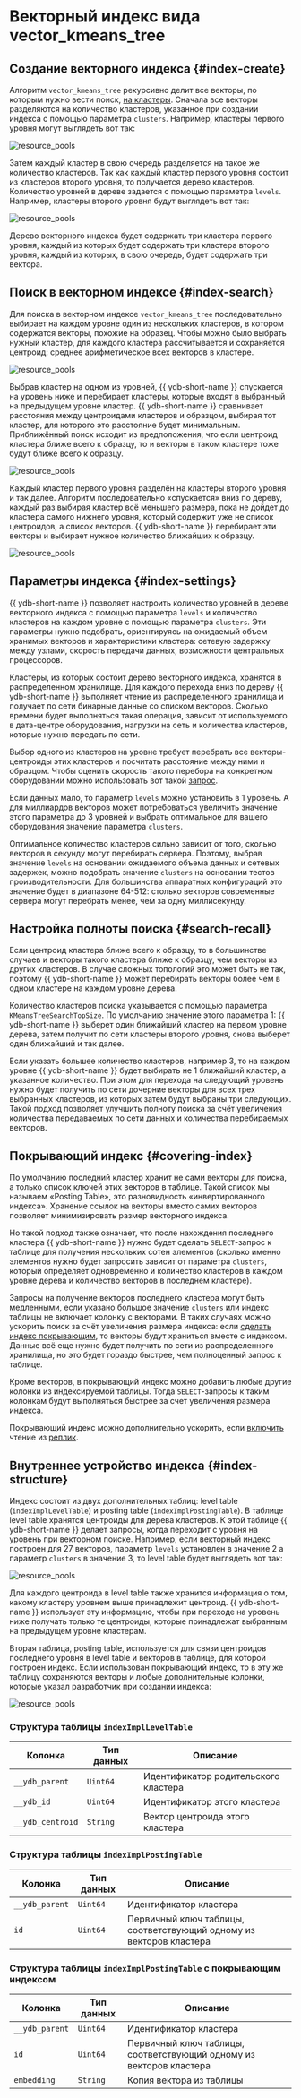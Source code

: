 # Векторный индекс вида vector_kmeans_tree

## Создание векторного индекса {#index-create}

Алгоритм `vector_kmeans_tree` рекурсивно делит все векторы, по которым нужно вести поиск, [на кластеры](https://en.wikipedia.org/wiki/K-means_clustering). Сначала все векторы разделяются на количество кластеров, указанное при создании индекса с помощью параметра `clusters`. Например, кластеры первого уровня могут выглядеть вот так:

![resource_pools](../_assets/vector_kmeans_tree_1.png)

Затем каждый кластер в свою очередь разделяется на такое же количество кластеров. Так как каждый кластер первого уровня состоит из кластеров второго уровня, то получается дерево кластеров. Количество уровней в дереве задается с помощью параметра `levels`. Например, кластеры второго уровня будут выглядеть вот так:

![resource_pools](../_assets/vector_kmeans_tree_2.png)

Дерево векторного индекса будет содержать три кластера первого уровня, каждый из которых будет содержать три кластера второго уровня, каждый из которых, в свою очередь, будет содержать три вектора.

## Поиск в векторном индексе {#index-search}

Для поиска в векторном индексе `vector_kmeans_tree` последовательно выбирает на каждом уровне один из нескольких кластеров, в котором содержатся векторы, похожие на образец. Чтобы можно было выбрать нужный кластер, для каждого кластера рассчитывается и сохраняется центроид: среднее арифметическое всех векторов в кластере.

![resource_pools](../_assets/vector_kmeans_tree_4.png)

Выбрав кластер на одном из уровней, {{ ydb-short-name }} спускается на уровень ниже и перебирает кластеры, которые входят в выбранный на предыдущем уровне кластер. {{ ydb-short-name }} сравнивает расстояния между центроидами кластеров и образцом, выбирая тот кластер, для которого это расстояние будет минимальным. Приближённый поиск исходит из предположения, что если центроид кластера ближе всего к образцу, то и векторы в таком кластере тоже будут ближе всего к образцу.

![resource_pools](../_assets/vector_kmeans_tree_5.png)

Каждый кластер первого уровня разделён на кластеры второго уровня и так далее. Алгоритм последовательно «спускается» вниз по дереву, каждый раз выбирая кластер всё меньшего размера, пока не дойдет до кластера самого нижнего уровня, который содержит уже не список центроидов, а список векторов. {{ ydb-short-name }} перебирает эти векторы и выбирает нужное количество ближайших к образцу.

![resource_pools](../_assets/vector_kmeans_tree_6.png)

## Параметры индекса {#index-settings}

{{ ydb-short-name }} позволяет настроить количество уровней в дереве векторного индекса с помощью параметра `levels` и количество кластеров на каждом уровне с помощью параметра `clusters`. Эти параметры нужно подобрать, ориентируясь на ожидаемый объем хранимых векторов и характеристики кластера: сетевую задержку между узлами, скорость передачи данных, возможности центральных процессоров.

Кластеры, из которых состоит дерево векторного индекса, хранятся в распределенном хранилище. Для каждого перехода вниз по дереву {{ ydb-short-name }} выполняет чтение из распределенного хранилища и получает по сети бинарные данные со списком векторов. Сколько времени будет выполняться такая операция, зависит от используемого в дата-центре оборудования, нагрузки на сеть и количества кластеров, которые нужно передать по сети.

Выбор одного из кластеров на уровне требует перебрать все векторы-центроиды этих кластеров и посчитать расстояние между ними и образцом. Чтобы оценить скорость такого перебора на конкретном оборудовании можно использовать вот такой [запрос](../yql/reference/udf/list/knn.md#exact-vector-search-k-nearest).

Если данных мало, то параметр `levels` можно установить в 1 уровень. А для миллиардов векторов может потребоваться увеличить значение этого параметра до 3 уровней и выбрать оптимальное для вашего оборудования значение параметра `clusters`.

Оптимальное количество кластеров сильно зависит от того, сколько векторов в секунду могут перебирать сервера. Поэтому, выбрав значение `levels` на основании ожидаемого объема данных и сетевых задержек, можно подобрать значение `clusters` на основании тестов производительности. Для большинства аппаратных конфигураций это значение будет в диапазоне 64-512: столько векторов современные сервера могут перебрать менее, чем за одну миллисекунду.

## Настройка полноты поиска {#search-recall}

Если центроид кластера ближе всего к образцу, то в большинстве случаев и векторы такого кластера ближе к образцу, чем векторы из других кластеров.  В случае сложных топологий это может быть не так, поэтому {{ ydb-short-name }} может перебирать векторы более чем в одном кластере на каждом уровне дерева.

Количество кластеров поиска указывается с помощью параметра `KMeansTreeSearchTopSize`. По умолчанию значение этого параметра 1: {{ ydb-short-name }} выберет один ближайший кластер на первом уровне дерева, затем получит по сети кластеры второго уровня, снова выберет один ближайший и так далее.

Если указать большее количество кластеров, например 3, то на каждом уровне {{ ydb-short-name }} будет выбирать не 1 ближайший кластер, а указанное количество. При этом для перехода на следующий уровень нужно будет получить по сети дочерние векторы для всех трех выбранных кластеров, из которых затем будут выбраны три следующих. Такой подход позволяет улучшить полноту поиска за счёт увеличения количества передаваемых по сети данных и количества перебираемых векторов.

## Покрывающий индекс {#covering-index}

По умолчанию последний кластер хранит не сами векторы для поиска, а только список ключей этих векторов в таблице. Такой список мы называем «Posting Table», это разновидность «инвертированного индекса». Хранение ссылок на векторы вместо самих векторов позволяет минимизировать размер векторного индекса.

Но такой подход также означает, что после нахождения последнего кластера {{ ydb-short-name }} нужно будет сделать `SELECT`-запрос к таблице для получения нескольких сотен элементов (сколько именно элементов нужно будет запросить зависит от параметра `clusters`, который определяет одновременно и количество кластеров в каждом уровне дерева и количество векторов в последнем кластере).

Запросы на получение векторов последнего кластера могут быть медленными, если указано большое значение `clusters` или индекс таблицы не включает колонку с векторами. В таких случаях можно ускорить поиск за счёт увеличения размера индекса: если [сделать индекс покрывающим](vector-indexes.md#covering), то векторы будут храниться вместе с индексом. Данные всё еще нужно будет получить по сети из распределенного хранилища, но это будет гораздо быстрее, чем полноценный запрос к таблице.

Кроме векторов, в покрывающий индекс можно добавить любые другие колонки из индексируемой таблицы. Тогда `SELECT`-запросы к таким колонкам будут выполняться быстрее за счет увеличения размера индекса.

Покрывающий индекс можно дополнительно ускорить, если [включить](../yql/reference/syntax/alter_table/indexes.md#alter-index) чтение из [реплик](../concepts/datamodel/table.md#read_only_replicas).

## Внутреннее устройство индекса {#index-structure}

Индекс состоит из двух дополнительных таблиц: level table (`indexImplLevelTable`) и posting table (`indexImplPostingTable`). В таблице level table хранятся центроиды для дерева кластеров. К этой таблице {{ ydb-short-name }} делает запросы, когда переходит с уровня на уровень при векторном поиске. Например, если векторный индекс построен для 27 векторов, параметр `levels` установлен в значение 2 а параметр `clusters` в значение 3, то level table будет выглядеть вот так:

![resource_pools](../_assets/vector_kmeans_tree_7.png)

Для каждого центроида в level table также хранится информация о том, какому кластеру уровнем выше принадлежит центроид. {{ ydb-short-name }} использует эту информацию, чтобы при переходе на уровень ниже получать только те центроиды, которые принадлежат выбранным на предыдущем уровне кластерам.

Вторая таблица, posting table, используется для связи центроидов последнего уровня в level table и векторов в таблице, для которой построен индекс. Если использован покрывающий индекс, то в эту же таблицу сохраняются векторы и любые дополнительные колонки, которые указал разработчик при создании индекса:

![resource_pools](../_assets/vector_kmeans_tree_8.png)

### Структура таблицы `indexImplLevelTable`

| Колонка | Тип данных | Описание |
| --- | --- | --- |
| `__ydb_parent` | `Uint64` | Идентификатор родительского кластера |
| `__ydb_id` | `Uint64` | Идентификатор этого кластера |
| `__ydb_centroid` | `String` | Вектор центроида этого кластера |

### Структура таблицы `indexImplPostingTable`

| Колонка | Тип данных | Описание |
| --- | --- | --- |
| `__ydb_parent` | `Uint64` | Идентификатор кластера |
| `id` | `Uint64` | Первичный ключ таблицы, соответствующий одному из векторов кластера |

### Структура таблицы `indexImplPostingTable` с покрывающим индексом

| Колонка | Тип данных | Описание |
| --- | --- | --- |
| `__ydb_parent` | `Uint64` | Идентификатор кластера |
| `id` | `Uint64` | Первичный ключ таблицы, соответствующий одному из векторов кластера |
| `embedding` | `String` | Копия вектора из таблицы |
